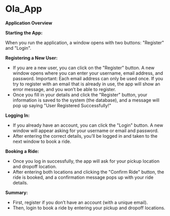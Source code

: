 # Ola_App
**Application Overview**

**Starting the App:**

When you run the application, a window opens with two buttons: "Register" and "Login".

**Registering a New User:**

- If you are a new user, you can click on the "Register" button. A new window opens where you can enter your username, email address, and password.
Important: Each email address can only be used once. If you try to register with an email that is already in use, the app will show an error message, and you won’t be able to register.
- Once you fill in your details and click the "Register" button, your information is saved to the system (the database), and a message will pop up saying "User Registered Successfully!"

**Logging In:**

- If you already have an account, you can click the "Login" button. A new window will appear asking for your username or email and password.
- After entering the correct details, you’ll be logged in and taken to the next window to book a ride.

**Booking a Ride:**

- Once you log in successfully, the app will ask for your pickup location and dropoff location.
- After entering both locations and clicking the "Confirm Ride" button, the ride is booked, and a confirmation message pops up with your ride details.

**Summary:**

- First, register if you don’t have an account (with a unique email).
- Then, login to book a ride by entering your pickup and dropoff locations.

